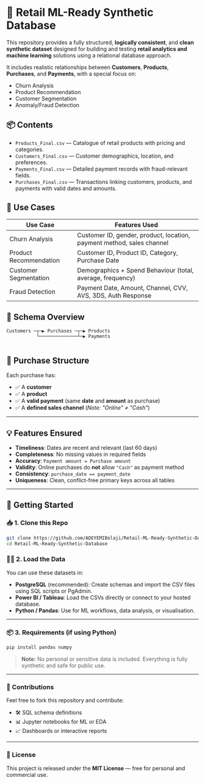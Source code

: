 # 🛒 Retail ML-Ready Synthetic Database

This repository provides a fully structured, **logically consistent**, and **clean synthetic dataset** designed for building and testing **retail analytics and machine learning** solutions using a relational database approach.

It includes realistic relationships between **Customers**, **Products**, **Purchases**, and **Payments**, with a special focus on:

- Churn Analysis
- Product Recommendation
- Customer Segmentation
- Anomaly/Fraud Detection

## 📦 Contents

- `Products_Final.csv` — Catalogue of retail products with pricing and categories.
- `Customers_Final.csv` — Customer demographics, location, and preferences.
- `Payments_Final.csv` — Detailed payment records with fraud-relevant fields.
- `Purchases_Final.csv` — Transactions linking customers, products, and payments with valid dates and amounts.

## 🧠 Use Cases

| Use Case              | Features Used                                                                 |
|-----------------------|-------------------------------------------------------------------------------|
| Churn Analysis        | Customer ID, gender, product, location, payment method, sales channel         |
| Product Recommendation| Customer ID, Product ID, Category, Purchase Date                              |
| Customer Segmentation | Demographics + Spend Behaviour (total, average, frequency)                    |
| Fraud Detection       | Payment Date, Amount, Channel, CVV, AVS, 3DS, Auth Response                   |

## 🧱 Schema Overview

```plaintext
Customers ─┬─▶ Purchases ─┬─▶ Products
           └──────────────┴─▶ Payments
           
```       
## 🧾 Purchase Structure

Each purchase has:

- ✅ A **customer**
- ✅ A **product**
- ✅ A **valid payment** (same **date** and **amount** as purchase)
- ✅ A **defined sales channel** (_Note: "Online" ≠ "Cash"_)

---

## 💡 Features Ensured

- **Timeliness**: Dates are recent and relevant (last 60 days)
- **Completeness**: No missing values in required fields
- **Accuracy**: `Payment amount = Purchase amount`
- **Validity**: Online purchases do **not** allow `"Cash"` as payment method
- **Consistency**: `purchase_date == payment_date`
- **Uniqueness**: Clean, conflict-free primary keys across all tables

---

## 🚀 Getting Started

### 📥 1. Clone this Repo

```bash
git clone https://github.com/ADEYEMIBolaji/Retail-ML-Ready-Synthetic-Database.git
cd Retail-ML-Ready-Synthetic-Database
```

### 🧑‍💻 2. Load the Data

You can use these datasets in:

- **PostgreSQL** (recommended): Create schemas and import the CSV files using SQL scripts or PgAdmin.
- **Power BI / Tableau**: Load the CSVs directly or connect to your hosted database.
- **Python / Pandas**: Use for ML workflows, data analysis, or visualisation.

---

### 📦 3. Requirements (if using Python)

```bash
pip install pandas numpy
```

> **Note:** No personal or sensitive data is included. Everything is fully synthetic and safe for public use.

---

### 🤝 Contributions

Feel free to fork this repository and contribute:

- 🛠️ SQL schema definitions  
- 📊 Jupyter notebooks for ML or EDA  
- 📈 Dashboards or interactive reports  

---

### 📄 License

This project is released under the **MIT License** — free for personal and commercial use.


